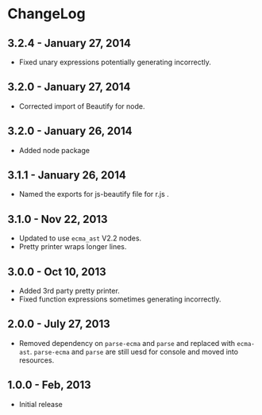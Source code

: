# ChangeLog #

## 3.2.4 - January 27, 2014
* Fixed unary expressions potentially generating incorrectly.

## 3.2.0 - January 27, 2014
* Corrected import of Beautify for node.

## 3.2.0 - January 26, 2014
* Added node package

## 3.1.1 - January 26, 2014
* Named the exports for js-beautify file for r.js .

## 3.1.0 - Nov 22, 2013
* Updated to use `ecma_ast` V2.2 nodes.
* Pretty printer wraps longer lines.

## 3.0.0 - Oct 10, 2013
* Added 3rd party pretty printer.
* Fixed function expressions sometimes generating incorrectly.

## 2.0.0 - July 27, 2013
* Removed dependency on `parse-ecma` and `parse` and replaced with `ecma-ast`.
  `parse-ecma` and `parse` are still uesd for console and moved into resources.

## 1.0.0 - Feb, 2013
* Initial release
